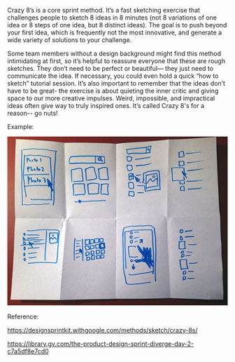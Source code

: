 Crazy 8’s is a core sprint method. It’s a fast sketching exercise that challenges people to sketch 8 ideas in 8 minutes (not 8 variations of one idea or 8 steps of one idea, but 8 distinct ideas). The goal is to push beyond your first idea, which is frequently not the most innovative, and generate a wide variety of solutions to your challenge.

Some team members without a design background might find this method intimidating at first, so it’s helpful to reassure everyone that these are rough sketches. They don’t need to be perfect or beautiful— they just need to communicate the idea. If necessary, you could even hold a quick “how to sketch” tutorial session. It’s also important to remember that the ideas don’t have to be great- the exercise is about quieting the inner critic and giving space to our more creative impulses. Weird, impossible, and impractical ideas often give way to truly inspired ones. It’s called Crazy 8's for a reason-- go nuts!

Example:

![Crazy Eights](/images/crazy-8s.jpg?raw=true "Crazy Eights")

Reference: 

https://designsprintkit.withgoogle.com/methods/sketch/crazy-8s/

https://library.gv.com/the-product-design-sprint-diverge-day-2-c7a5df8e7cd0
